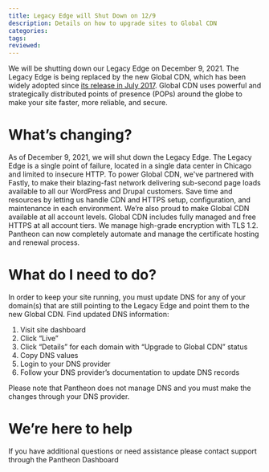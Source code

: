 ```yaml
---
title: Legacy Edge will Shut Down on 12/9
description: Details on how to upgrade sites to Global CDN
categories:
tags: 
reviewed:
---
```


We will be shutting down our Legacy Edge on December 9, 2021. The Legacy Edge is being replaced by the new Global CDN, which has been widely adopted since [its release in July 2017](/blog/pantheon-launches-global-cdn-automated-https-all-sites). Global CDN uses powerful and strategically distributed points of presence (POPs) around the globe to make your site faster, more reliable, and secure. 

# What’s changing?
As of December 9, 2021, we will shut down the Legacy Edge. The Legacy Edge is a single point of failure, located in a single data center in Chicago and limited to insecure HTTP. 
To power Global CDN, we've partnered with Fastly, to make their blazing-fast network delivering sub-second page loads available to all our WordPress and Drupal customers. Save time and resources by letting us handle CDN and HTTPS setup, configuration, and maintenance in each environment. We’re also proud to make Global CDN available at all account levels.
Global CDN includes fully managed and free HTTPS at all account tiers. We manage high-grade encryption with TLS 1.2.  Pantheon can now completely automate and manage the certificate hosting and renewal process.

# What do I need to do?
In order to keep your site running, you must update DNS for any of your  domain(s) that are still pointing to the Legacy Edge and point them to the new Global CDN. 
Find updated DNS information:
1. Visit site dashboard
1. Click “Live”
1. Click “Details” for each domain with “Upgrade to Global CDN” status
1. Copy DNS values
1. Login to your DNS provider
1. Follow your DNS provider’s documentation to update DNS records

Please note that Pantheon does not manage DNS and you must make the changes through your DNS provider. 

# We’re here to help
If you have additional questions or need assistance please contact support through the Pantheon Dashboard
